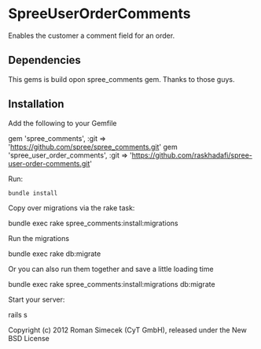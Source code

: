 SpreeUserOrderComments
==========================

Enables the customer a comment field for an order.

Dependencies
------------

This gems is build opon spree_comments gem.
Thanks to those guys. 


Installation
------------

Add the following to your Gemfile

  gem 'spree_comments', :git => 'https://github.com/spree/spree_comments.git'
  gem 'spree_user_order_comments', :git => 'https://github.com/raskhadafi/spree-user-order-comments.git'

Run:

    bundle install

Copy over migrations via the rake task:

  bundle exec rake spree_comments:install:migrations

Run the migrations

  bundle exec rake db:migrate

Or you can also run them together and save a little loading time

  bundle exec rake spree_comments:install:migrations db:migrate

Start your server: 

  rails s


Copyright (c) 2012 Roman Simecek (CyT GmbH), released under the New BSD License
